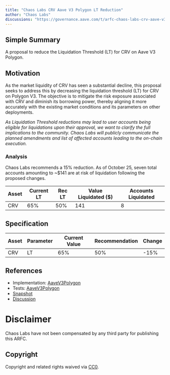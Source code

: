 ```yaml
---
title: "Chaos Labs CRV Aave V3 Polygon LT Reduction"
author: "Chaos Labs"
discussions: "https://governance.aave.com/t/arfc-chaos-labs-crv-aave-v3-polygon-lt-reduction-10-28-2023/15259"
---
```


## Simple Summary

A proposal to reduce the Liquidation Threshold (LT) for CRV on Aave V3 Polygon.

## Motivation

As the market liquidity of CRV has seen a substantial decline, this proposal seeks to address this by decreasing the liquidation threshold (LT) for CRV on Polygon V3. The objective is to mitigate the risk exposure associated with CRV and diminish its borrowing power, thereby aligning it more accurately with the existing market conditions and its parameters on other deployments.

_As Liquidation Threshold reductions may lead to user accounts being eligible for liquidations upon their approval, we want to clarify the full implications to the community. Chaos Labs will publicly communicate the planned amendments and list of affected accounts leading to the on-chain execution._

### Analysis

Chaos Labs recommends a 15% reduction. As of October 25, seven total accounts amounting to ~$141 are at risk of liquidation following the proposed changes.

| Asset | Current LT | Rec LT | Value Liquidated ($) | Accounts Liquidated |
| ----- | ---------- | ------ | -------------------- | ------------------- |
| CRV   | 65%        | 50%    | 141                  | 8                   |

## Specification

| Asset | Parameter | Current Value | Recommendation | Change |
| ----- | --------- | ------------- | -------------- | ------ |
| CRV   | LT        | 65%           | 50%            | -15%   |

## References

- Implementation: [AaveV3Polygon](https://github.com/bgd-labs/aave-proposals-v3/blob/main/src/20231106_AaveV3Polygon_ChaosLabsCRVAaveV3PolygonLTReduction/AaveV3Polygon_ChaosLabsCRVAaveV3PolygonLTReduction_20231106.sol)
- Tests: [AaveV3Polygon](https://github.com/bgd-labs/aave-proposals-v3/blob/main/src/20231106_AaveV3Polygon_ChaosLabsCRVAaveV3PolygonLTReduction/AaveV3Polygon_ChaosLabsCRVAaveV3PolygonLTReduction_20231106.t.sol)
- [Snapshot](https://snapshot.org/#/aave.eth/proposal/0x0851676384aa4adc836ac6d4f001d1ec7683d5142380a2499bc5ac8b56bb8593)
- [Discussion](https://governance.aave.com/t/arfc-chaos-labs-crv-aave-v3-polygon-lt-reduction-10-28-2023/15259)

# Disclaimer

Chaos Labs have not been compensated by any third party for publishing this ARFC.

## Copyright

Copyright and related rights waived via [CC0](https://creativecommons.org/publicdomain/zero/1.0/).
